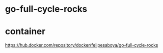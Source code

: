 # go-full-cycle-rocks

# container
https://hub.docker.com/repository/docker/felipesaboya/go-full-cycle-rocks